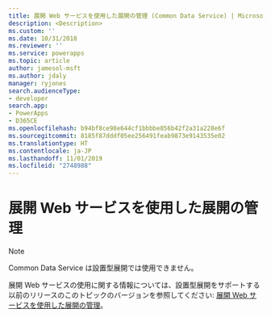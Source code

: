 ```yaml
---
title: 展開 Web サービスを使用した展開の管理 (Common Data Service) | Microsoft Docs
description: <Description>
ms.custom: ''
ms.date: 10/31/2018
ms.reviewer: ''
ms.service: powerapps
ms.topic: article
author: jamesol-msft
ms.author: jdaly
manager: ryjones
search.audienceType:
- developer
search.app:
- PowerApps
- D365CE
ms.openlocfilehash: b94bf8ce98e644cf1bbbbe856b42f2a31a228e6f
ms.sourcegitcommit: 8185f87dddf05ee256491feab9873e9143535e02
ms.translationtype: HT
ms.contentlocale: ja-JP
ms.lasthandoff: 11/01/2019
ms.locfileid: "2748988"
---
```

# <a name="administer-the-deployment-using-the-deployment-web-service"></a>展開 Web サービスを使用した展開の管理

> [!NOTE]
> Common Data Service は設置型展開では使用できません。

展開 Web サービスの使用に関する情報については、設置型展開をサポートする以前のリリースのこのトピックのバージョンを参照してください: [展開 Web サービスを使用した展開の管理](https://msdn.microsoft.com/library/gg327886.aspx)。